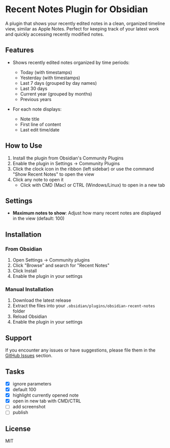# Recent Notes Plugin for Obsidian

A plugin that shows your recently edited notes in a clean, organized timeline view, similar as Apple Notes. Perfect for keeping track of your latest work and quickly accessing recently modified notes.

## Features

- Shows recently edited notes organized by time periods:
  - Today (with timestamps)
  - Yesterday (with timestamps)
  - Last 7 days (grouped by day names)
  - Last 30 days
  - Current year (grouped by months)
  - Previous years

- For each note displays:
  - Note title
  - First line of content
  - Last edit time/date

## How to Use

1. Install the plugin from Obsidian's Community Plugins
2. Enable the plugin in Settings → Community Plugins
3. Click the clock icon in the ribbon (left sidebar) or use the command "Show Recent Notes" to open the view
4. Click any note to open it
   - Click with CMD (Mac) or CTRL (Windows/Linux) to open in a new tab

## Settings

- **Maximum notes to show**: Adjust how many recent notes are displayed in the view (default: 100)

## Installation

### From Obsidian

1. Open Settings → Community plugins
2. Click "Browse" and search for "Recent Notes"
3. Click Install
4. Enable the plugin in your settings

### Manual Installation

1. Download the latest release
2. Extract the files into your `.obsidian/plugins/obsidian-recent-notes` folder
3. Reload Obsidian
4. Enable the plugin in your settings

## Support

If you encounter any issues or have suggestions, please file them in the [GitHub Issues](https://github.com/kamil-rudnicki/obsidian-recent-notes/issues) section.

## Tasks

- [x] ignore parameters
- [x] default 100
- [x] highlight currently opened note
- [x] open in new tab with CMD/CTRL
- [ ] add screenshot
- [ ] publish

## License

MIT
